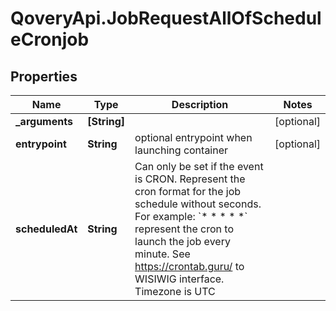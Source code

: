 # QoveryApi.JobRequestAllOfScheduleCronjob

## Properties

Name | Type | Description | Notes
------------ | ------------- | ------------- | -------------
**_arguments** | **[String]** |  | [optional] 
**entrypoint** | **String** | optional entrypoint when launching container | [optional] 
**scheduledAt** | **String** | Can only be set if the event is CRON.   Represent the cron format for the job schedule without seconds.   For example: &#x60;* * * * *&#x60; represent the cron to launch the job every minute.   See https://crontab.guru/ to WISIWIG interface.   Timezone is UTC  | 


